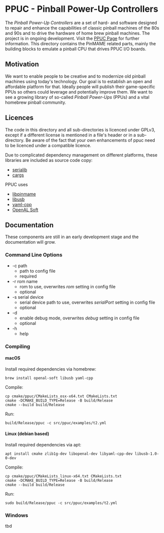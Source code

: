 # PPUC - Pinball Power-Up Controllers

The *Pinball Power-Up Controllers* are a set of hard- and software designed to repair and enhance the capabilities of
classic pinball machines of the 80s and 90s and to drive the hardware of home brew pinball machines.
The project is in ongoing development. Visit the [PPUC Page](http://ppuc.org) for further information.
This directory contains the PinMAME related parts, mainly the building blocks to emulate a pinball CPU that drives
PPUC I/O boards.

## Motivation

We want to enable people to be creative and to modernize old pinball machines using today's technology. Our goal is to
establish an open and affordable platform for that. Ideally people will publish their game-specific PPUs so others could
leverage and potentially improve them. We want to see a growing library of so-called *Pinball Power-Ups* (PPUs) and a
vital homebrew pinball community.

## Licences

The code in this directory and all sub-directories is licenced under GPLv3, except if a different license is mentioned
in a file's header or in a sub-directory. Be aware of the fact that your own enhancements of ppuc need to be licenced
under a compatible licence.

Due to complicated dependency management on different platforms, these libraries are included as source code copy:
* [serialib](https://github.com/imabot2/serialib)
* [cargs](https://github.com/likle/cargs)

PPUC uses
* [libpinmame](https://github.com/vpinball/pinmame)
* [libusb](https://libusb.info/)
* [yaml-cpp](https://github.com/jbeder/yaml-cpp)
* [OpenAL Soft](https://openal-soft.org/)

## Documentation

These components are still in an early development stage and the documentation will grow.

### Command Line Options

* -c path
    * path to config file
    * required
* -r rom name
    * rom to use, overwrites *rom* setting in config file
    * optional
* -s serial device 
    * serial device path to use, overwrites *serialPort* setting in config file
    * optional
* -d
    * enable debug mode, overwrites *debug* setting in config file
    * optional
* -h
    * help


### Compiling

#### macOS

Install required dependencies via homebrew:
```shell
brew install openal-soft libusb yaml-cpp
```

Compile:
```shell
cp cmake/ppuc/CMakeLists_osx-x64.txt CMakeLists.txt
cmake -DCMAKE_BUILD_TYPE=Release -B build/Release
cmake --build build/Release
```

Run:
```shell
build/Release/ppuc -c src/ppuc/examples/t2.yml
```

#### Linux (debian based)

Install required dependencies via apt:
```shell
apt install cmake zlib1g-dev libopenal-dev libyaml-cpp-dev libusb-1.0-0-dev
```

Compile:
```shell
cp cmake/ppuc/CMakeLists_linux-x64.txt CMakeLists.txt
cmake -DCMAKE_BUILD_TYPE=Release -B build/Release
cmake --build build/Release
```

Run:
```shell
sudo build/Release/ppuc -c src/ppuc/examples/t2.yml
```

### Windows

tbd
